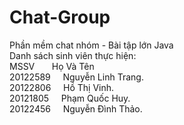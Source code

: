 # Chat-Group
  Phần mềm chat nhóm -  Bài tập lớn Java 
<br> Danh sách sinh viên thực hiện:
  <br> MSSV	     &nbsp;&nbsp;&nbsp;&nbsp;&nbsp;        Họ Và Tên 
<br>20122589  	&nbsp;&nbsp;&nbsp;    Nguyễn Linh Trang.
<br>20122806  &nbsp;&nbsp;&nbsp;      Hồ Thị Vinh.
<br>20121805  &nbsp;&nbsp;&nbsp;      Phạm Quốc Huy.
<br>20122456  &nbsp;&nbsp;&nbsp;	    Nguyễn Đình Thảo.
